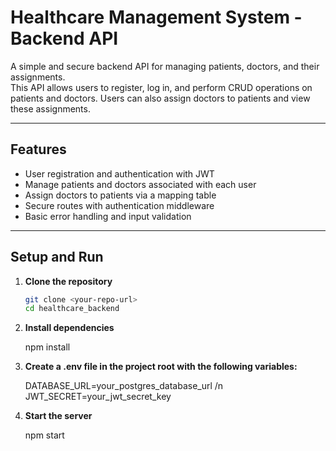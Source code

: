 # Healthcare Management System - Backend API

A simple and secure backend API for managing patients, doctors, and their assignments.  
This API allows users to register, log in, and perform CRUD operations on patients and doctors. Users can also assign doctors to patients and view these assignments.

---

## Features

-  User registration and authentication with JWT  
-  Manage patients and doctors associated with each user  
-  Assign doctors to patients via a mapping table  
-  Secure routes with authentication middleware  
-  Basic error handling and input validation  

---

## Setup and Run

1. **Clone the repository**  
   ```bash
   git clone <your-repo-url>
   cd healthcare_backend

2. **Install dependencies**

    npm install

3. **Create a .env file in the project root with the following variables:**

    DATABASE_URL=your_postgres_database_url /n
    JWT_SECRET=your_jwt_secret_key


4. **Start the server**

    npm start